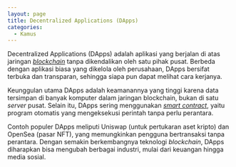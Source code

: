 ```yaml
---
layout: page
title: Decentralized Applications (DApps)
categories:
  - Kamus
---
```


Decentralized Applications (DApps) adalah aplikasi yang berjalan di atas jaringan [*blockchain*](https://rojocrypto.com/blockchain/) tanpa dikendalikan oleh satu pihak pusat. Berbeda dengan aplikasi biasa yang dikelola oleh perusahaan, DApps bersifat terbuka dan transparan, sehingga siapa pun dapat melihat cara kerjanya.

Keunggulan utama DApps adalah keamanannya yang tinggi karena data tersimpan di banyak komputer dalam jaringan blockchain, bukan di satu *server* pusat. Selain itu, DApps sering menggunakan [*smart contract*](https://rojocrypto.com/smart-contract/), yaitu program otomatis yang mengeksekusi perintah tanpa perlu perantara.

Contoh populer DApps meliputi Uniswap (untuk pertukaran aset kripto) dan OpenSea (pasar NFT), yang memungkinkan pengguna bertransaksi tanpa perantara. Dengan semakin berkembangnya teknologi *blockchain*, DApps diharapkan bisa mengubah berbagai industri, mulai dari keuangan hingga media sosial.